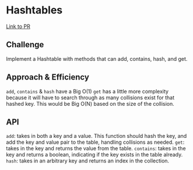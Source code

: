# Hashtables

[Link to PR](https://github.com/morgan-401-advanced-javascript/data-structures-and-algorithms/pull/19)

## Challenge

Implement a Hashtable with methods that can add, contains, hash, and get. 

## Approach & Efficiency
`add`, `contains` & `hash` have a Big O(1) 
`get` has a little more complexity because it will have to search through as many collisions exist for that hashed key. This would be Big O(N) based on the size of the collision.

## API

`add`: takes in both a key and a value. This function should hash the key, and add the key and value pair to the table, handling collisions as needed.
`get`: takes in the key and returns the value from the table.
`contains`: takes in the key and returns a boolean, indicating if the key exists in the table already.
`hash`: takes in an arbitrary key and returns an index in the collection.